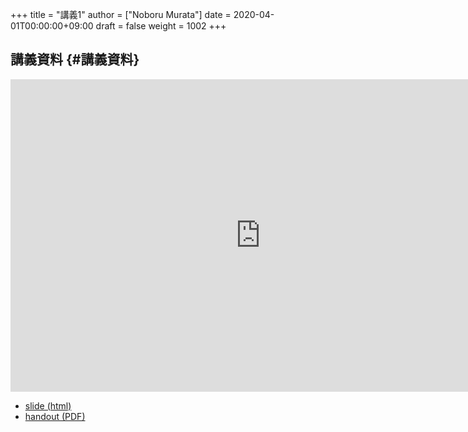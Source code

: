 +++
title = "講義1"
author = ["Noboru Murata"]
date = 2020-04-01T00:00:00+09:00
draft = false
weight = 1002
+++

## 講義資料 {#講義資料}

<iframe src="https://noboru-murata.github.io/probability-statistics/slides/slide01.html"
	width="800" height="500" frameborder="0"
	allowfullscreen="allowfullscreen"
	allow="geolocation *; microphone *; camera *; midi *; encrypted-media *">
</iframe>

-   [slide (html)](https://noboru-murata.github.io/probability-statistics/slides/slide01.html)
-   [handout (PDF)](https://noboru-murata.github.io/probability-statistics/pdfs/slide01.pdf)